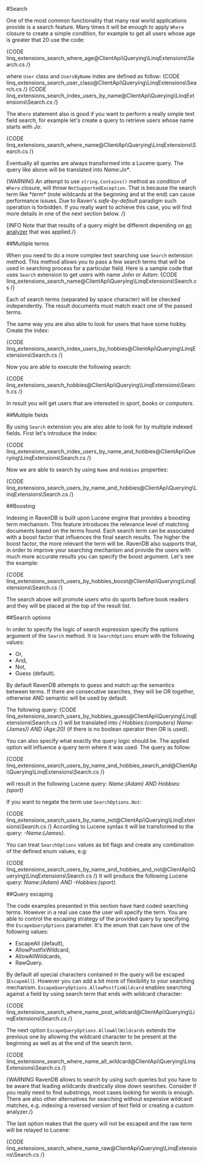 ﻿#Search

One of the most common functionality that many real world applications provide is a search feature. Many times it will be enough to apply `Where` closure to create a simple condition,
for example to get all users whose age is greater that 20 use the code:

{CODE linq_extensions_search_where_age@ClientApi\Querying\LinqExtensions\Search.cs /}

where `User` class and `UsersByName` index are defined as follow:
{CODE linq_extensions_search_user_class@ClientApi\Querying\LinqExtensions\Search.cs /}
{CODE linq_extensions_search_index_users_by_name@ClientApi\Querying\LinqExtensions\Search.cs /}

The `Where` statement also is good if you want to perform a really simple text field search, for example let's create a query to retrieve users whose name starts with *Jo*:

{CODE linq_extensions_search_where_name@ClientApi\Querying\LinqExtensions\Search.cs /}

Eventually all queries are always transformed into a Lucene query. The query like above will be translated into <em>Name:Jo*</em>.

{WARNING An attempt to use `string.Contains()` method as condition of `Where` closure, will throw `NotSupportedException`. That is because the search term like \*<em>term</em>* (note wildcards at the beginning and at the end) can cause performance issues. Due to Raven's *safe-by-default* paradigm such operation is forbidden. If you really want to achieve this case, you will find more details in one of the next section below. /}

{INFO Note that that results of a query might be different depending on [an analyzer](../static-indexes/configuring-index-options) that was applied./}

##Multiple terms

When you need to do a more complex text searching use `Search` extension method. This method allows you to pass a few search terms that will be used in searching process for a particular field. Here is a sample code
that uses `Search` extension to get users with name *John* or *Adam*:
{CODE linq_extensions_search_name@ClientApi\Querying\LinqExtensions\Search.cs /}

Each of search terms (separated by space character) will be checked independently. The result documents must match exact one of the passed terms.

The same way you are also able to look for users that have some hobby. Create the index:

{CODE linq_extensions_search_index_users_by_hobbies@ClientApi\Querying\LinqExtensions\Search.cs /}

Now you are able to execute the following search:

{CODE linq_extensions_search_hobbies@ClientApi\Querying\LinqExtensions\Search.cs /}

In result you will get users that are interested in *sport*, *books* or *computers*.

##Multiple fields

By using `Search` extension you are also able to look for by multiple indexed fields. First let's introduce the index:
 
{CODE linq_extensions_search_index_users_by_name_and_hobbies@ClientApi\Querying\LinqExtensions\Search.cs /}

Now we are able to search by using `Name` and `Hobbies` properties:

{CODE linq_extensions_search_users_by_name_and_hobbies@ClientApi\Querying\LinqExtensions\Search.cs /}

##Boosting

Indexing in RavenDB is built upon Lucene engine that provides a boosting term mechanism. This feature introduces the relevance level of matching documents based on the terms found. 
Each search term can be associated with a boost factor that influences the final search results. The higher the boost factor, the more relevant the term will be. 
RavenDB also supports that, in order to improve your searching mechanism and provide the users with much more accurate results you can specify the boost argument. Let's see the example:

{CODE linq_extensions_search_users_by_hobbies_boost@ClientApi\Querying\LinqExtensions\Search.cs /}

The search above will promote users who do sports before book readers and they will be placed at the top of the result list.

##Search options

In order to specify the logic of search expression specify the options argument of the `Search` method. It is `SearchOptions` enum with the following values:

* Or,
* And,
* Not,
* Guess (default).

By default RavenDB attempts to guess and match up the semantics between terms. If there are consecutive searches, they will be OR together, otherwise AND semantic will be used by default.

The following query:
{CODE linq_extensions_search_users_by_hobbies_guess@ClientApi\Querying\LinqExtensions\Search.cs /}
will be translated into <em>( Hobbies:(computers) Name:(James)) AND (Age:20)</em> (if there is no boolean operator then OR is used).

You can also specify what exactly the query logic should be. The applied option will influence a query term where it was used. The query as follow:

{CODE linq_extensions_search_users_by_name_and_hobbies_search_and@ClientApi\Querying\LinqExtensions\Search.cs /}

will result in the following Lucene query: <em>Name:(Adam) AND Hobbies:(sport)</em>

If you want to negate the term use `SearchOptions.Not`:

{CODE linq_extensions_search_users_by_name_not@ClientApi\Querying\LinqExtensions\Search.cs /}
According to Lucene syntax it will be transformed to the query: <em>-Name:(James)</em>.

You can treat `SearchOptions` values as bit flags and create any combination of the defined enum values, e.g:

{CODE linq_extensions_search_users_by_name_and_hobbies_and_not@ClientApi\Querying\LinqExtensions\Search.cs /}
It will produce the following Lucene query: <em>Name:(Adam) AND -Hobbies:(sport)</em>.

##Query escaping

The code examples presented in this section have hard coded searching terms. However in a real use case the user will specify the term. You are able to control the escaping strategy of the provided query by specifying 
the `EscapeQueryOptions` parameter. It's the enum that can have one of the following values:

* EscapeAll (default),
* AllowPostfixWildcard,
* AllowAllWildcards,
* RawQuery.

By default all special characters contained in the query will be escaped (`EscapeAll`). However you can add a bit more of flexibility to your searching mechanism.
`EscapeQueryOptions.AllowPostfixWildcard` enables searching against a field by using search term that ends with wildcard character:

{CODE linq_extensions_search_where_name_post_wildcard@ClientApi\Querying\LinqExtensions\Search.cs /}

The next option `EscapeQueryOptions.AllowAllWildcards` extends the previous one by allowing the wildcard character to be present at the beginning as well as at the end of the search term.

{CODE linq_extensions_search_where_name_all_wildcard@ClientApi\Querying\LinqExtensions\Search.cs /}

{WARNING RavenDB allows to search by using such queries but you have to be aware that leading wildcards drastically slow down searches. Consider if you really need to find substrings, most cases looking for words is enough. There are also other alternatives for searching without expensive wildcard matches, e.g. indexing a reversed version of text field or creating a custom analyzer./}

The last option makes that the query will not be escaped and the raw term will be relayed to Lucene:

{CODE linq_extensions_search_where_name_raw@ClientApi\Querying\LinqExtensions\Search.cs /}